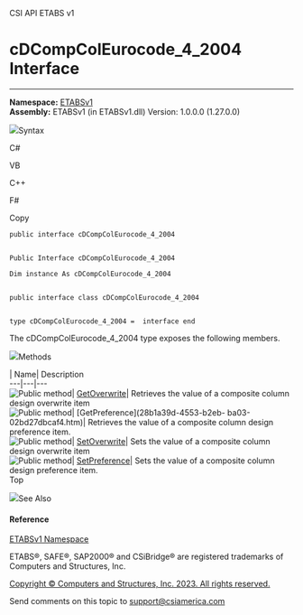 ﻿

CSI API ETABS v1

# cDCompColEurocode_4_2004 Interface  
  
---  
  
**Namespace:** [ETABSv1](2780f1b8-2033-5289-2298-1cdb2a7508d9.htm)  
**Assembly:** ETABSv1 (in ETABSv1.dll) Version: 1.0.0.0 (1.27.0.0)

![](../icons/SectionExpanded.png)Syntax

C#

VB

C++

F#

Copy

    
    
    public interface cDCompColEurocode_4_2004
    
    
    Public Interface cDCompColEurocode_4_2004
    
    Dim instance As cDCompColEurocode_4_2004
    
    
    public interface class cDCompColEurocode_4_2004
    
    
    type cDCompColEurocode_4_2004 =  interface end

The cDCompColEurocode_4_2004 type exposes the following members.

![](../icons/SectionExpanded.png)Methods

| Name| Description  
---|---|---  
![Public method](../icons/pubmethod.gif)|
[GetOverwrite](5ab50008-563e-e1cc-f8a6-00c2d2a1990d.htm)|  Retrieves the value
of a composite column design overwrite item  
![Public method](../icons/pubmethod.gif)| [GetPreference](28b1a39d-4553-b2eb-
ba03-02bd27dbcaf4.htm)|  Retrieves the value of a composite column design
preference item.  
![Public method](../icons/pubmethod.gif)|
[SetOverwrite](128451cc-42b1-52f6-07c0-ff0e1bc98138.htm)|  Sets the value of a
composite column design overwrite item  
![Public method](../icons/pubmethod.gif)|
[SetPreference](d1a97c09-7a91-a50f-54f7-b60a08ed9fbc.htm)|  Sets the value of
a composite column design preference item.  
Top

![](../icons/SectionExpanded.png)See Also

#### Reference

[ETABSv1 Namespace](2780f1b8-2033-5289-2298-1cdb2a7508d9.htm)

ETABS®, SAFE®, SAP2000® and CSiBridge® are registered trademarks of Computers
and Structures, Inc.  

[Copyright © Computers and Structures, Inc. 2023. All rights
reserved.](http://www.csiamerica.com)

Send comments on this topic to
[support@csiamerica.com](mailto:support%40csiamerica.com?Subject=CSI%20API%20ETABS%20v1)

